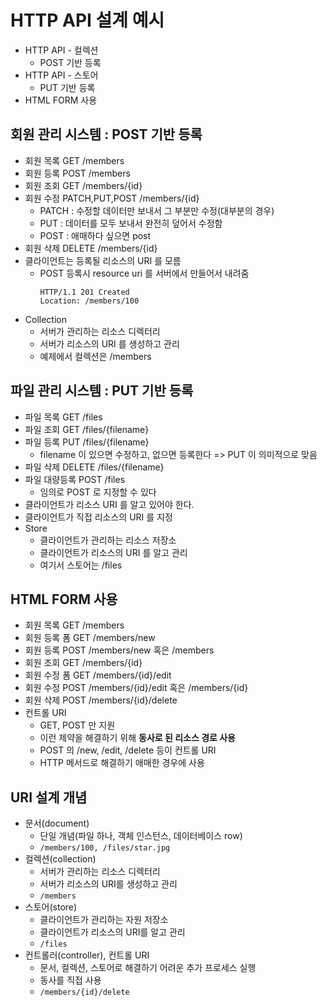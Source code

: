 # HTTP API 설계 예시
- HTTP API - 컬렉션
  - POST 기반 등록
- HTTP API - 스토어
  - PUT 기반 등록
- HTML FORM 사용

## 회원 관리 시스템 : POST 기반 등록
- 회원 목록 GET /members
- 회원 등록 POST /members
- 회원 조회 GET /members/{id}
- 회원 수정 PATCH,PUT,POST /members/{id}
  - PATCH : 수정할 데이터만 보내서 그 부분만 수정(대부분의 경우)
  - PUT : 데이터를 모두 보내서 완전히 덮어서 수정함
  - POST : 애매하다 싶으면 post
- 회원 삭제 DELETE /members/{id}
- 클라이언트는 등록될 리소스의 URI 를 모름
  - POST 등록시 resource uri 를 서버에서 만들어서 내려줌
    ```
    HTTP/1.1 201 Created
    Location: /members/100
    ```
- Collection
  - 서버가 관리하는 리소스 디렉터리
  - 서버가 리소스의 URI 를 생성하고 관리
  - 예제에서 컬렉션은 /members

## 파일 관리 시스템 : PUT 기반 등록
- 파일 목록 GET /files
- 파일 조회 GET /files/{filename}
- 파일 등록 PUT /files/{filename}
  - filename 이 있으면 수정하고, 없으면 등록한다 => PUT 이 의미적으로 맞음
- 파일 삭제 DELETE /files/{filename}
- 파일 대량등록 POST /files
  - 임의로 POST 로 지정할 수 있다
- 클라이언트가 리소스 URI 를 알고 있어야 한다.
- 클라이언트가 직접 리소스의 URI 를 지정
- Store
  - 클라이언트가 관리하는 리소스 저장소
  - 클라이언트가 리소스의 URI 를 알고 관리
  - 여기서 스토어는 /files

## HTML FORM 사용
- 회원 목록 GET /members
- 회원 등록 폼 GET /members/new
- 회원 등록 POST /members/new 혹은 /members
- 회원 조회 GET /members/{id}
- 회원 수정 폼 GET /members/{id}/edit
- 회원 수정 POST /members/{id}/edit 혹은 /members/{id}
- 회원 삭제 POST /members/{id}/delete
- 컨트롤 URI
  - GET, POST 만 지원
  - 이런 제약을 해결하기 위해 **동사로 된 리소스 경로 사용**
  - POST 의 /new, /edit, /delete 등이 컨트롤 URI
  - HTTP 메서드로 해결하기 애매한 경우에 사용

## URI 설계 개념
- 문서(document)
  - 단일 개념(파일 하나, 객체 인스턴스, 데이터베이스 row)
  - `/members/100, /files/star.jpg`
- 컬렉션(collection)
  - 서버가 관리하는 리소스 디렉터리
  - 서버가 리소스의 URI를 생성하고 관리
  - `/members`
- 스토어(store)
  - 클라이언트가 관리하는 자원 저장소
  - 클라이언트가 리소스의 URI를 알고 관리
  - `/files`
- 컨트롤러(controller), 컨트롤 URI
  - 문서, 컬렉션, 스토어로 해결하기 어려운 추가 프로세스 실행
  - 동사를 직접 사용
  - `/members/{id}/delete`
